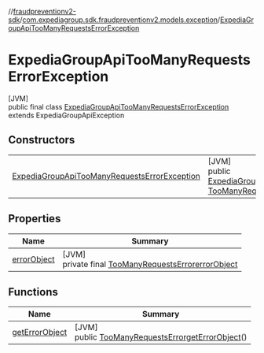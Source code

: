 //[fraudpreventionv2-sdk](../../../index.md)/[com.expediagroup.sdk.fraudpreventionv2.models.exception](../index.md)/[ExpediaGroupApiTooManyRequestsErrorException](index.md)

# ExpediaGroupApiTooManyRequestsErrorException

[JVM]\
public final class [ExpediaGroupApiTooManyRequestsErrorException](index.md) extends ExpediaGroupApiException

## Constructors

| | |
|---|---|
| [ExpediaGroupApiTooManyRequestsErrorException](-expedia-group-api-too-many-requests-error-exception.md) | [JVM]<br>public [ExpediaGroupApiTooManyRequestsErrorException](index.md)[ExpediaGroupApiTooManyRequestsErrorException](-expedia-group-api-too-many-requests-error-exception.md)([Integer](https://docs.oracle.com/javase/8/docs/api/java/lang/Integer.html)code, [TooManyRequestsError](../../com.expediagroup.sdk.fraudpreventionv2.models/-too-many-requests-error/index.md)errorObject, [String](https://docs.oracle.com/javase/8/docs/api/java/lang/String.html)transactionId) |

## Properties

| Name | Summary |
|---|---|
| [errorObject](index.md#133334010%2FProperties%2F-173342751) | [JVM]<br>private final [TooManyRequestsError](../../com.expediagroup.sdk.fraudpreventionv2.models/-too-many-requests-error/index.md)[errorObject](index.md#133334010%2FProperties%2F-173342751) |

## Functions

| Name | Summary |
|---|---|
| [getErrorObject](get-error-object.md) | [JVM]<br>public [TooManyRequestsError](../../com.expediagroup.sdk.fraudpreventionv2.models/-too-many-requests-error/index.md)[getErrorObject](get-error-object.md)() |
